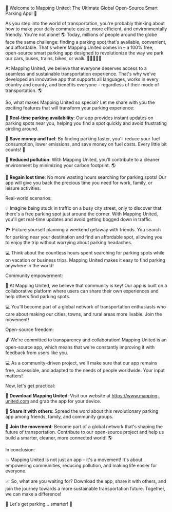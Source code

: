 🎉 Welcome to Mapping United: The Ultimate Global Open-Source Smart Parking App! 🚀

As you step into the world of transportation, you're probably thinking about how to make your daily commute easier, more efficient, and environmentally friendly. You're not alone! 🌎 Today, millions of people around the globe face the same challenge: finding a parking spot that's available, convenient, and affordable. That's where Mapping United comes in – a 100% free, open-source smart parking app designed to revolutionize the way we park our cars, buses, trains, bikes, or walk. 🚗🚌🚂🚴‍♀️

At Mapping United, we believe that everyone deserves access to a seamless and sustainable transportation experience. That's why we've developed an innovative app that supports all languages, works in every country and county, and benefits everyone – regardless of their mode of transportation. 🌎

So, what makes Mapping United so special? Let me share with you the exciting features that will transform your parking experience:

🔹 **Real-time parking availability**: Our app provides instant updates on parking spots near you, helping you find a spot quickly and avoid frustrating circling around.

🔹 **Save money and fuel**: By finding parking faster, you'll reduce your fuel consumption, lower emissions, and save money on fuel costs. Every little bit counts! 💸

🔹 **Reduced pollution**: With Mapping United, you'll contribute to a cleaner environment by minimizing your carbon footprint. 🌎

🔹 **Regain lost time**: No more wasting hours searching for parking spots! Our app will give you back the precious time you need for work, family, or leisure activities.

Real-world scenarios:

💡 Imagine being stuck in traffic on a busy city street, only to discover that there's a free parking spot just around the corner. With Mapping United, you'll get real-time updates and avoid getting bogged down in traffic.

🏞️ Picture yourself planning a weekend getaway with friends. You search for parking near your destination and find an affordable spot, allowing you to enjoy the trip without worrying about parking headaches.

💻 Think about the countless hours spent searching for parking spots while on vacation or business trips. Mapping United makes it easy to find parking anywhere in the world!

Community empowerment:

🌟 At Mapping United, we believe that community is key! Our app is built on a collaborative platform where users can share their own experiences and help others find parking spots.

💻 You'll become part of a global network of transportation enthusiasts who care about making our cities, towns, and rural areas more livable. Join the movement!

Open-source freedom:

🔓 We're committed to transparency and collaboration! Mapping United is an open-source app, which means that we're constantly improving it with feedback from users like you.

💻 As a community-driven project, we'll make sure that our app remains free, accessible, and adapted to the needs of people worldwide. Your input matters!

Now, let's get practical:

📲 **Download Mapping United**: Visit our website at https://www.mapping-united.com and grab the app for your device.

💬 **Share it with others**: Spread the word about this revolutionary parking app among friends, family, and community groups.

🌟 **Join the movement**: Become part of a global network that's shaping the future of transportation. Contribute to our open-source project and help us build a smarter, cleaner, more connected world! 🌎

In conclusion:

💥 Mapping United is not just an app – it's a movement! It's about empowering communities, reducing pollution, and making life easier for everyone.

📈 So, what are you waiting for? Download the app, share it with others, and join the journey towards a more sustainable transportation future. Together, we can make a difference!

🎉 Let's get parking... smarter! 🚀